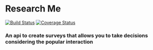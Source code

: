 # Research Me
[![Build Status](https://app.travis-ci.com/franckps/researchme_api.svg?branch=main)](https://app.travis-ci.com/franckps/researchme_api)
[![Coverage Status](https://coveralls.io/repos/github/franckps/researchme_api/badge.svg?branch=main)](https://coveralls.io/github/franckps/researchme_api?branch=main)

### An api to create surveys that allows you to take decisions considering the popular interaction

